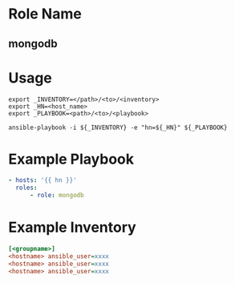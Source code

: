 # Role Name
## mongodb

# Usage
``` shell
export _INVENTORY=</path>/<to>/<inventory>
export _HN=<host_name>
export _PLAYBOOK=<path>/<to>/<playbook>

ansible-playbook -i ${_INVENTORY} -e "hn=${_HN}" ${_PLAYBOOK}
```

# Example Playbook
``` yaml
- hosts: '{{ hn }}'
  roles:
      - role: mongodb
```

# Example Inventory
``` ini
[<groupname>]
<hostname> ansible_user=xxxx
<hostname> ansible_user=xxxx
<hostname> ansible_user=xxxx
```
